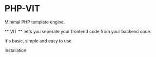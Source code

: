 # PHP-VIT
Minimal PHP template engine.

** VIT ** let's you seperate your frontend code from your backend code.

It's basic, simple and easy to use.

Installation

<?php
    require_once __DIR__.'/VIT/VITAutoload.php';
?>
